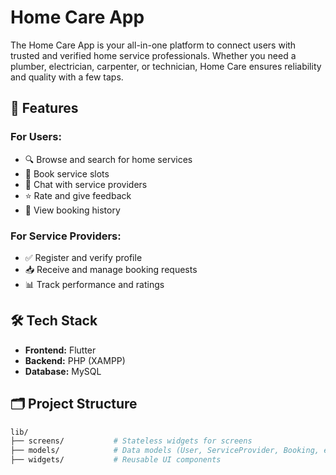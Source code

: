 # Home Care App

The Home Care App is your all-in-one platform to connect users with trusted and verified home service professionals. Whether you need a plumber, electrician, carpenter, or technician, Home Care ensures reliability and quality with a few taps.

## 🚀 Features

### For Users:

- 🔍 Browse and search for home services
- 📅 Book service slots
- 💬 Chat with service providers
- ⭐ Rate and give feedback
- 🧾 View booking history

### For Service Providers:

- ✅ Register and verify profile
- 📥 Receive and manage booking requests
- 📊 Track performance and ratings

## 🛠️ Tech Stack

- **Frontend:** Flutter
- **Backend:** PHP (XAMPP)
- **Database:** MySQL

## 🗂️ Project Structure

```bash
lib/
├── screens/           # Stateless widgets for screens
├── models/            # Data models (User, ServiceProvider, Booking, etc.)
├── widgets/           # Reusable UI components
